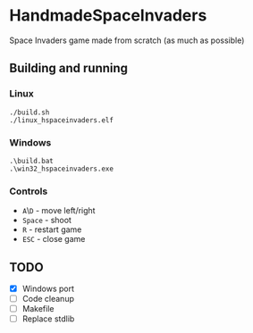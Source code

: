 # HandmadeSpaceInvaders

Space Invaders game made from scratch (as much as possible)

## Building and running

### Linux

```
./build.sh
./linux_hspaceinvaders.elf
```

### Windows
```
.\build.bat
.\win32_hspaceinvaders.exe
```

### Controls
- `A`\\`D` - move left/right
- `Space` - shoot
- `R` - restart game
- `ESC` - close game

## TODO

- [X] Windows port
- [ ] Code cleanup
- [ ] Makefile
- [ ] Replace stdlib

